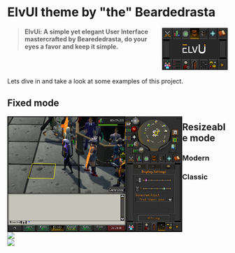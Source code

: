 # ElvUI theme by "the" Beardedrasta

<img src="icon.png" width="150" float="right" align="right">

> **ElvUi: A simple yet elegant User Interface mastercrafted by Bearededrasta, do your eyes a favor and keep it simple.**

<br>
<br>


Lets dive in and take a look at some examples of this project.

## Fixed mode
<img src="Screenshots/FixedMode.png" width="400" float="left" align="left">

## Resizeable mode

### Modern
<img src="Screenshots/ResizeableModern.png" width="400" float="left" align="left">

### Classic
<img src="Screenshots/ResizeableClassic.png" width="400" float="left" align="left">

